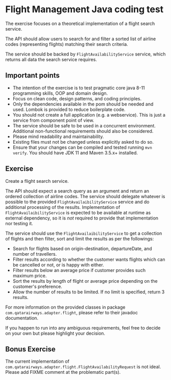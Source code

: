 # Flight Management Java coding test

The exercise focuses on a theoretical implementation of a flight search service.

The API should allow users to search for and filter a sorted list of airline
codes (representing flights) matching their search criteria.

The service should be backed by `FlightAvailabilityService` service, which
returns all data the search service requires.

## Important points

- The intention of the exercise is to test pragmatic core java 8-11 programming
  skills, OOP and domain design.
- Focus on clean code, design patterns, and coding principles.
- Only the dependencies available in the pom should be needed and used. Lombok
  is provided to reduce boilerplate code.
- You should not create a full application (e.g. a webservice). This is just a
  service from component point of view.
- The service should be safe to be used in a concurrent environment. Additional
  non-functional requirements should also be considered.
- Please mind readability and maintainability.
- Existing files must not be changed unless explicitly asked to do so.
- Ensure that your changes can be compiled and tested running `mvn verify`. You
  should have JDK 11 and Maven 3.5.x+ installed.

## Exercise

Create a flight search service.

The API should expect a search query as an argument and return an ordered
collection of airline codes. The service should delegate whatever is possible to
the provided `FlightAvailaibilityService`
service and do additional processing of the results. Implementation
of `FlightAvailaibilityService`
is expected to be available at runtime as external dependency, so it is *not*
required to provide that implementation nor testing it.

The service should use the `FlightAvailaibilityService` to get a collection of
flights and then filter, sort and limit the results as per the followings:

- Search for flights based on origin-destination, departureDate, and number of
  travellers.
- Filter results according to whether the customer wants flights which can be
  cancelled or not, or is happy with either.
- Filter results below an average price if customer provides such maximum price.
- Sort the results by length of flight or average price depending on the
  customer's preference.
- Allow the number of results to be limited. If no limit is specified, return 3
  results.

For more information on the provided classes in
package `com.qatarairways.adapter.flight`, please refer to their javadoc
documentation.

If you happen to run into any ambiguous requirements, feel free to decide on
your own but please highlight your decision.

## Bonus Exercise

The current implementation
of `com.qatarairways.adapter.flight.FlightAvailabilityRequest` is not ideal.
Please add FIXME comment at the problematic part(s).
